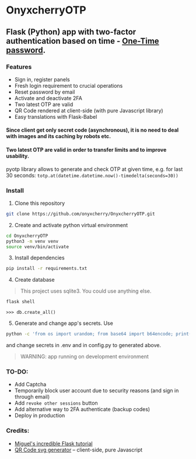 # OnyxcherryOTP
## Flask (Python) app with two-factor authentication based on time - [One-Time password](https://en.wikipedia.org/wiki/One-time_password).

### Features
* Sign in, register panels
* Fresh login requirement to crucial operations
* Reset password by email
* Activate and deactivate 2FA
* Two latest OTP are valid
* QR Code rendered at client-side (with pure Javascript library)
* Easy translations with Flask-Babel

#### Since client get only secret code (asynchronous), it is no need to deal with images and its caching by robots etc.

#### Two latest OTP are valid in order to transfer limits and to improve usability.
pyotp library allows to generate and check OTP at given time, e.g. for last 30 seconds:
`totp.at(datetime.datetime.now()-timedelta(seconds=30))`

### Install
1. Clone this repository
```bash
git clone https://github.com/onyxcherry/OnyxcherryOTP.git 
```
2. Create and activate python virtual environment
```bash
cd OnyxcherryOTP
python3 -m venv venv
source venv/bin/activate
```
3. Install dependencies
```bash
pip install -r requirements.txt
```
4. Create database
> This project uses sqlite3. You could use anything else.

```bash
flask shell
```
```python3
>>> db.create_all()
```
5. Generate and change app's secrets. Use
```bash
python -c 'from os import urandom; from base64 import b64encode; print(b64encode(urandom(32)).decode("utf-8"))'
```
and change secrets in .env and in config.py to generated above.

> WARNING: app running on development environment

### TO-DO:
* Add Captcha
* Temporarily block user account due to security reasons (and sign in through email)
* Add `revoke other sessions` button
* Add alternative way to 2FA authenticate (backup codes)
* Deploy in production

### Credits:
* [Miguel's incredible Flask tutorial](https://blog.miguelgrinberg.com/post/the-flask-mega-tutorial-part-i-hello-world)
* [QR Code svg generator](https://github.com/datalog/qrcode-svg) – client-side, pure Javascript
